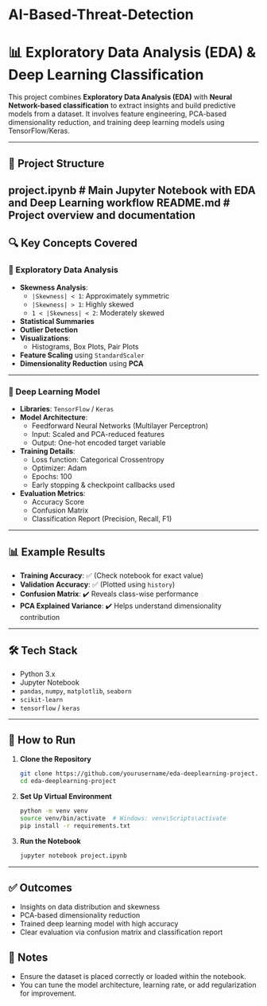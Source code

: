 # AI-Based-Threat-Detection
# 📊 Exploratory Data Analysis (EDA) & Deep Learning Classification

This project combines **Exploratory Data Analysis (EDA)** with **Neural Network-based classification** to extract insights and build predictive models from a dataset. It involves feature engineering, PCA-based dimensionality reduction, and training deep learning models using TensorFlow/Keras.

---

## 📁 Project Structure

project.ipynb # Main Jupyter Notebook with EDA and Deep Learning workflow README.md # Project overview and documentation
---

## 🔍 Key Concepts Covered

### 🧪 Exploratory Data Analysis

- **Skewness Analysis**:
  - `|Skewness| < 1`: Approximately symmetric
  - `|Skewness| > 1`: Highly skewed
  - `1 < |Skewness| < 2`: Moderately skewed
- **Statistical Summaries**
- **Outlier Detection**
- **Visualizations**:
  - Histograms, Box Plots, Pair Plots
- **Feature Scaling** using `StandardScaler`
- **Dimensionality Reduction** using **PCA**

---

### 🤖 Deep Learning Model

- **Libraries**: `TensorFlow` / `Keras`
- **Model Architecture**:
  - Feedforward Neural Networks (Multilayer Perceptron)
  - Input: Scaled and PCA-reduced features
  - Output: One-hot encoded target variable
- **Training Details**:
  - Loss function: Categorical Crossentropy
  - Optimizer: Adam
  - Epochs: 100
  - Early stopping & checkpoint callbacks used
- **Evaluation Metrics**:
  - Accuracy Score
  - Confusion Matrix
  - Classification Report (Precision, Recall, F1)

---

## 📊 Example Results

- **Training Accuracy**: ✅ (Check notebook for exact value)
- **Validation Accuracy**: ✅ (Plotted using `history`)
- **Confusion Matrix**: ✔️ Reveals class-wise performance
- **PCA Explained Variance**: ✔️ Helps understand dimensionality contribution

---

## 🛠️ Tech Stack

- Python 3.x
- Jupyter Notebook
- `pandas`, `numpy`, `matplotlib`, `seaborn`
- `scikit-learn`
- `tensorflow` / `keras`

---

## 🚀 How to Run

1. **Clone the Repository**
   ```bash
   git clone https://github.com/yourusername/eda-deeplearning-project.git
   cd eda-deeplearning-project
2. **Set Up Virtual Environment**

	```bash
	python -m venv venv
	source venv/bin/activate  # Windows: venv\Scripts\activate
	pip install -r requirements.txt
3. **Run the Notebook**

	```bash
	jupyter notebook project.ipynb
---
## ✅ Outcomes
- Insights on data distribution and skewness
- PCA-based dimensionality reduction
- Trained deep learning model with high accuracy
- Clear evaluation via confusion matrix and classification report
## 📌 Notes
- Ensure the dataset is placed correctly or loaded within the notebook.
- You can tune the model architecture, learning rate, or add regularization for improvement.
